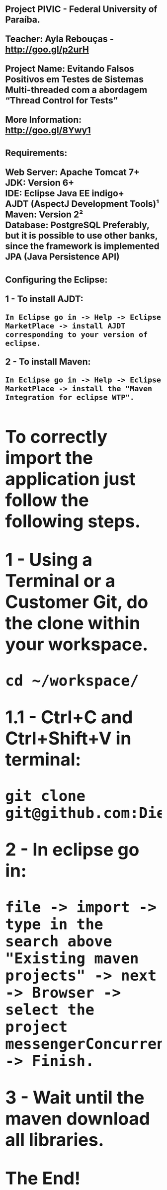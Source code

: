 <h1>Project PIVIC - Federal University of Paraíba.

Teacher: Ayla Rebouças - http://goo.gl/p2urH

Project Name: Evitando Falsos Positivos em Testes de Sistemas Multi-threaded com a abordagem 
“Thread Control for Tests”

More Information: http://goo.gl/8Ywy1


<h1>Requirements:

Web Server: Apache Tomcat 7+<br />
JDK: Version 6+<br />
IDE: Eclipse Java EE indigo+<br />
AJDT (AspectJ Development Tools)¹<br />
Maven: Version 2²<br />
Database: PostgreSQL Preferably, but it is possible to use other banks,<br />
since the framework is implemented JPA (Java Persistence API)<br />

<h1>Configuring the Eclipse:
 
<b>1 - To install AJDT:<b>

	In Eclipse go in -> Help -> Eclipse MarketPlace -> install AJDT corresponding to your version of eclipse.

<b>2 - To install Maven:<b>

	In Eclipse go in -> Help -> Eclipse MarketPlace -> install the "Maven Integration for eclipse WTP".

<h1>To correctly import the application just follow the following steps.

<b>1 - Using a Terminal or a Customer Git, do the clone within your workspace.<b>

	cd ~/workspace/

<b>1.1 - Ctrl+C and Ctrl+Shift+V in terminal:<b>

	git clone git@github.com:DiegoSousa/MessengerConcurrent.git

<b>2 - In eclipse go in:<b> 

	file -> import -> type in the search above "Existing maven projects" -> next -> Browser -> 
	select the project messengerConcurrent -> Finish.

<b>3 - Wait until the maven download all libraries.<b>

The End!

<h1>Configuring the project:

<b>1 - Right-click in:<b>

	MessengerConcurrent -> properties -> "Source" -> Add Folder -> threadControl_<version>_src -> 
	check the option srcAspectsTC and srcTC. 

<b>2 - Right-click in:<b>

	MessengerConcurrent -> Configure -> Convert to AspectJ Project.

<h1>Configuring the Database:

<b>1 - Install PostgreSQL<b> 

	(http://www.postgresql.org/download/).

<b>1.1 - If you think necessary, you can install the customer PostgreSQL<b>

	http://www.pgadmin.org/download/

<b>1.2 -There are two ways of creating the database. Using the script creation (1.2.1) or 
creating manually using the client PostgreSQL PgAdmin (1.2.2). <b>Choose the one that interests you.<b>
 
<b>1.2.1 - "Using the script creation"<b> 

Open your terminal type:

	cd ~/workspace/MessengerConcurrent/src/main/resources/Scripts_Database

Then type:

	chmod +x createDatabase.sh

Then type:
	 
	./createDatabaseAndTables.sh

<b>1.2.2 - Creating manually using the client PostgreSQL PgAdmin:<b>

	Create a database with the name "messengerConcurrent" and set the "Login Role" default PostgreSQL, 
	which contains login and password 'postgres'.


<b>The End!<b>

<b>Doubts?<b>

<b>Contact</b> diego[at]diegosousa[dot]com <b>or</b> diego.sousa[at]dce.ufpb.br


<h1>Tutorial Versão em Português:

<h1>Configurando o Eclipse:
 
<b>1 - Para instalar o AJDT:<b>

	No Eclipse vá em -> Ajuda -> Eclipse MarketPlace -> instale o AJDT correspondente a sua versão do eclipse.

<b>2 - Para instalar o Maven:<b>

	No Eclipse vá em -> Ajuda -> Eclipse MarketPlace -> instale o "Maven Integration for eclipse WTP".

<h1>Para importar corretamente o aplicativo basta seguir os passos seguintes:

<b>1 - Usando um Terminal ou um cliente Git, faça o clone em seu workspace.<b>

	cd ~/workspace/

<b>1.1 - Ctrl+C and Ctrl+Shift+V no terminal:<b>

	git clone git@github.com:DiegoSousa/MessengerConcurrent.git

<b>2 - No Eclipse vá em:<b> 

	file -> import -> digite na local da busca "Existing maven projects" -> next -> Browser -> 
	selecione o project messengerConcurrent -> Fim.

<b>3 - Aguarde até que o maven faça o download de todas as bibliotecas.<b>

Fim!

<h1>Configurando o projeto:

<b>1 - Botão direito em:<b>

	MessengerConcurrent -> propriedades -> "Source" -> Adicionar pasta -> busque por threadControl_<version>_src -> 
	Marque as opções srcAspectsTC e srcTC. 

<b>2 - Botão direito em:<b>

	MessengerConcurrent -> Configure -> Converter para Projeto AspectJ.

<h1>Configurando a Base de Dados:

<b>1 - Instale PostgreSQL<b> 

	(http://www.postgresql.org/download/).

<b>1.1 - Se achar necessário, instale o cliente PostgreSQL<b>

	http://www.pgadmin.org/download/

<b>1.2 - Existe duas formas de criar a base de dados. Usando o script Shell de creação (1.2.1) ou
criando manualmente usando o cliente PostgreSQL PgAdmin (1.2.2). <b>Escolhe a forma que mais lhe agradar.<b>
 
<b>1.2.1 - "Usando o script de criação"<b> 

Abra o terminal e digite:

	cd ~/workspace/MessengerConcurrent/src/main/resources/Scripts_Database/
		
Dê enter e digite:

	chmod +x createDatabase.sh

Então digite:

	./createDatabase.sh

<b>1.2.2 - Creando manualmente, usando o cliente PostgreSQL PgAdmin:<b>

	Crie a Base de Dados com o nome "messengerConcurrent" e set o "Login Role" default do PostgreSQL, 
	que contém o login e o password igual a 'postgres'.


<b>Fim!<b>

<b>Duvidas?<b>

<b>Contato:</b> diego[at]diegosousa[dot]com <b>or</b> diego.sousa[at]dce.ufpb.br



















Requisitos:
Web Server: Apache Tomcat 7+<br />
JDK: Version 6+<br />
IDE: Eclipse Java EE indigo+<br />
AJDT (AspectJ Development Tools)¹<br />
Maven: Version 2²<br />
Banco de Dados: Preferencialmente PostgreSQL, mas é possivel utilizar outros bancos,<br />
já que está implementado o framework JPA (Java Persistence API)<br />
 
<h1>Configurar o Banco de dados:

1 - <b>Instalar o PostgreSQL<b> (http://www.postgresql.org/download/).

2 - Caso ache necessario, poderá instalar o cliente PostgreSQL (http://www.pgadmin.org/download/).

3 - Criar uma base de dados com o nome messengerConcurrent e setar para a base o "Login Role" default do PostgreSQL, que contém login e senha 'postgres'.

<h1>Configurar o eclipse:
  
<b>1 - Para instalar o Ajdt:<b>

1.1 - Help -> Eclipse MarketPlace -> instale o ajdt correspondente a sua versão do eclipse.

<b>2 - Para instalar o Maven:<b>

2.2 - Help -> Eclipse MarketPlace -> instale o "Maven Integration for eclipse WTP".

<b>3 - Caso não tenha o JUnit 4:

3.1 - Acesse http://www.junit.org/  faça o download do jar e adicione em /eclipse/plugins.

<b>Vamos ao que interessa!<b>

<h1>Para importar corretamente a aplicação siga exatamente os seguintes passos.

1 - Usando um Terminal ou um Cliente Git, faça o clone dentro do seu workspace.

1.1 - cd workspace

1.2 - git clone git@github.com:DiegoSousa/MessengerConcurrent.git

2 - No eclipse va em file -> import -> Na busca acima procure por "Existing maven projects" -> next -> Browser -> selecione o projeto messengerConcurrent -> Finish.

2.1 - Aguarde até que o maven baixe todas as bibliotecas.

Fim!

<h1>Configurando o projeto:

1 - Vá em MessengerConcurrent -> Properties -> Procure por Java Buid Path -> na aba Libraries -> Add Library -> JUnit -> Next -> Em Junit Library Version digite version4 -> Finish.

2 - Ainda em Properties vá na aba "Source" -> Add Folder -> threadControl_0.3_src -> Marque a opção srcAspectsTC e srcTC.

3 - Ainda em Properties localize "Project Facets" -> marque as opções (java - version 1.6+) e (Dynamic Web Module - version 3.0+) -> OK.

4 - Vá Novamente em MessengerConcurrent -> Configure -> Convert to AspectJ Project.


<b>Fim!<b>

<b>Duvidas?<b>

<b>Entre em contato com diego@diegosousa.com<b>

[]'s
